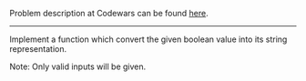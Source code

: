 Problem description at Codewars can be found
[here](https://www.codewars.com/kata/551b4501ac0447318f0009cd/train/python).

-------------

Implement a function which convert the given boolean value into its string representation.

Note: Only valid inputs will be given.
